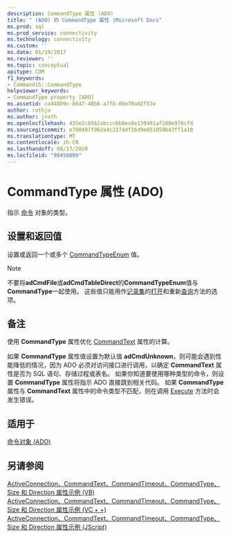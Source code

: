 ```yaml
---
description: CommandType 属性 (ADO)
title: " (ADO) 的 CommandType 属性 |Microsoft Docs"
ms.prod: sql
ms.prod_service: connectivity
ms.technology: connectivity
ms.custom: ''
ms.date: 01/19/2017
ms.reviewer: ''
ms.topic: conceptual
apitype: COM
f1_keywords:
- Command15::CommandType
helpviewer_keywords:
- CommandType property [ADO]
ms.assetid: ca44809c-8647-48b6-a7fb-0be70a02f53e
author: rothja
ms.author: jroth
ms.openlocfilehash: 435e2c0562abcccbb6ec6e139491af280e976cfd
ms.sourcegitcommit: e700497f962e4c2274df16d9e651059b42ff1a10
ms.translationtype: MT
ms.contentlocale: zh-CN
ms.lasthandoff: 08/17/2020
ms.locfileid: "88450809"
---
```

# <a name="commandtype-property-ado"></a>CommandType 属性 (ADO)
指示 [命令](../../../ado/reference/ado-api/command-object-ado.md) 对象的类型。  
  
## <a name="settings-and-return-values"></a>设置和返回值  
 设置或返回一个或多个 [CommandTypeEnum](../../../ado/reference/ado-api/commandtypeenum.md) 值。  
  
> [!NOTE]
>  不要将**adCmdFile**或**adCmdTableDirect**的**CommandTypeEnum**值与**CommandType**一起使用。 这些值只能用作[记录集](../../../ado/reference/ado-api/recordset-object-ado.md)的[打开](../../../ado/reference/ado-api/open-method-ado-recordset.md)和重新[查询](../../../ado/reference/ado-api/requery-method.md)方法的选项。  
  
## <a name="remarks"></a>备注  
 使用 **CommandType** 属性优化 [CommandText](../../../ado/reference/ado-api/commandtext-property-ado.md) 属性的计算。  
  
 如果 **CommandType** 属性值设置为默认值 **adCmdUnknown**，则可能会遇到性能降低的情况，因为 ADO 必须对访问接口进行调用，以确定 **CommandText** 属性是否为 SQL 语句、存储过程或表名。 如果你知道要使用哪种类型的命令，则设置 **CommandType** 属性将指示 ADO 直接跳到相关代码。 如果 **CommandType** 属性与 **CommandText** 属性中的命令类型不匹配，则在调用 [Execute](../../../ado/reference/ado-api/execute-method-ado-command.md) 方法时会发生错误。  
  
## <a name="applies-to"></a>适用于  
 [命令对象 (ADO)](../../../ado/reference/ado-api/command-object-ado.md)  
  
## <a name="see-also"></a>另请参阅  
 [ActiveConnection、CommandText、CommandTimeout、CommandType、Size 和 Direction 属性示例 (VB) ](../../../ado/reference/ado-api/activeconnection-commandtext-commandtimeout-commandtype-size-example-vb.md)   
 [ActiveConnection、CommandText、CommandTimeout、CommandType、Size 和 Direction 属性示例 (VC + +) ](../../../ado/reference/ado-api/activeconnection-commandtext-commandtimeout-commandtype-size-example-vc.md)   
 [ActiveConnection、CommandText、CommandTimeout、CommandType、Size 和 Direction 属性示例 (JScript) ](../../../ado/reference/ado-api/activeconnection-commandtext-timeout-type-size-example-jscript.md)
